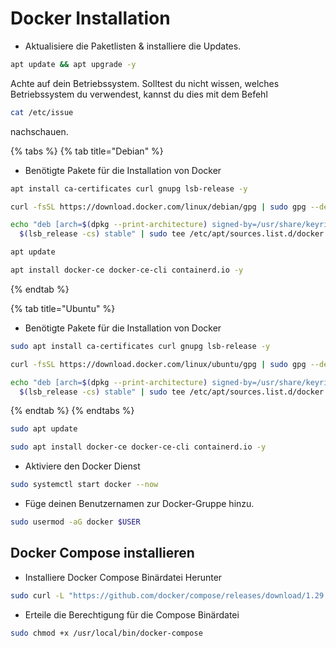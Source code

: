 # Docker Installation

* Aktualisiere die Paketlisten & installiere die Updates.

```bash
apt update && apt upgrade -y
```

Achte auf dein Betriebssystem. Solltest du nicht wissen, welches Betriebssystem du verwendest, kannst du dies mit dem Befehl

```bash
cat /etc/issue
```

nachschauen.

{% tabs %}
{% tab title="Debian" %}
* Benötigte Pakete für die Installation von Docker

```bash
apt install ca-certificates curl gnupg lsb-release -y
```

```bash
curl -fsSL https://download.docker.com/linux/debian/gpg | sudo gpg --dearmor -o /usr/share/keyrings/docker-archive-keyring.gpg
```

```bash
echo "deb [arch=$(dpkg --print-architecture) signed-by=/usr/share/keyrings/docker-archive-keyring.gpg] https://download.docker.com/linux/debian \
  $(lsb_release -cs) stable" | sudo tee /etc/apt/sources.list.d/docker.list > /dev/null
```

```bash
apt update
```

```bash
apt install docker-ce docker-ce-cli containerd.io -y
```
{% endtab %}

{% tab title="Ubuntu" %}
* Benötigte Pakete für die Installation von Docker

```bash
sudo apt install ca-certificates curl gnupg lsb-release -y
```

```bash
curl -fsSL https://download.docker.com/linux/ubuntu/gpg | sudo gpg --dearmor -o /usr/share/keyrings/docker-archive-keyring.gpg
```

```bash
echo "deb [arch=$(dpkg --print-architecture) signed-by=/usr/share/keyrings/docker-archive-keyring.gpg] https://download.docker.com/linux/ubuntu \
  $(lsb_release -cs) stable" | sudo tee /etc/apt/sources.list.d/docker.list > /dev/null
```
{% endtab %}
{% endtabs %}

```bash
sudo apt update
```

```bash
sudo apt install docker-ce docker-ce-cli containerd.io -y
```

* Aktiviere den Docker Dienst

```bash
sudo systemctl start docker --now
```

* Füge deinen Benutzernamen zur Docker-Gruppe hinzu.

```bash
sudo usermod -aG docker $USER
```

## Docker Compose installieren

* Installiere Docker Compose Binärdatei Herunter

```bash
sudo curl -L "https://github.com/docker/compose/releases/download/1.29.2/docker-compose-$(uname -s)-$(uname -m)" -o /usr/local/bin/docker-compose
```

* Erteile die Berechtigung für die Compose Binärdatei

```bash
sudo chmod +x /usr/local/bin/docker-compose
```
